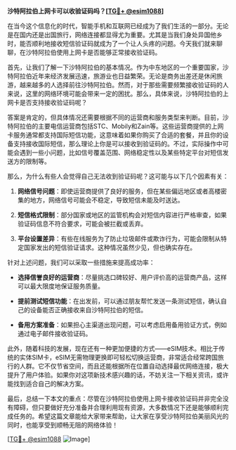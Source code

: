**沙特阿拉伯上网卡可以收验证码吗？[[TG💪+ @esim1088](https://t.me/s/esim1088)]**

在当今这个信息化的时代，智能手机和互联网已经成为了我们生活的一部分。无论是在国内还是出国旅行，网络连接都显得尤为重要。尤其是当我们身处异国他乡时，能否顺利地接收短信验证码就成为了一个让人头疼的问题。今天我们就来聊聊，在沙特阿拉伯使用上网卡是否能够正常接收验证码。

首先，让我们了解一下沙特阿拉伯的基本情况。作为中东地区的一个重要国家，沙特阿拉伯近年来经济发展迅速，旅游业也日益繁荣。无论是商务出差还是休闲旅游，越来越多的人选择前往沙特阿拉伯。然而，对于那些需要频繁接收验证码的人来说，这里的网络环境可能会带来一定的困扰。那么，具体来说，沙特阿拉伯的上网卡是否支持接收验证码呢？

答案是肯定的，但具体情况还需要根据不同的运营商和服务类型来判断。目前，沙特阿拉伯的主要电信运营商包括STC、Mobily和Zain等。这些运营商提供的上网卡服务通常都支持国际短信功能，这意味着如果你购买了合适的套餐，并且你的设备支持接收国际短信，那么理论上你是可以接收到验证码的。不过，实际操作中可能会遇到一些小问题，比如信号覆盖范围、网络稳定性以及某些特定平台对短信发送方的限制等。

那么，为什么有些人会觉得自己无法收到验证码呢？这可能与以下几个因素有关：

1. **网络信号问题**：即使运营商提供了良好的服务，但在某些偏远地区或者高楼密集的地方，网络信号可能会不稳定，导致短信未能及时送达。
   
2. **短信格式限制**：部分国家或地区的监管机构会对短信内容进行严格审查，如果验证码信息不符合要求，可能会被拦截或丢弃。

3. **平台设置差异**：有些在线服务为了防止垃圾邮件或欺诈行为，可能会限制从特定国家发出的短信验证请求。这种情况虽然少见，但也确实存在。

针对上述问题，我们可以采取一些措施来提高成功率：

- **选择信誉良好的运营商**：尽量挑选口碑较好、用户评价高的运营商产品，这样可以最大限度地保证服务质量。
  
- **提前测试短信功能**：在出发前，可以通过朋友帮忙发送一条测试短信，确认自己的设备能否正确接收来自沙特阿拉伯的短信。

- **备用方案准备**：如果担心主渠道出现问题，可以考虑启用备用验证方式，例如通过电子邮件接收验证码。

此外，随着科技的发展，现在还有一种更加便捷的方式——eSIM技术。相比于传统的实体SIM卡，eSIM无需物理更换即可轻松切换运营商，非常适合经常跨国旅行的人群。它不仅节省空间，而且还能根据所在位置自动选择最优网络连接，极大提升了用户体验。如果你对这项新技术感兴趣的话，不妨关注一下相关资讯，或许能找到适合自己的解决方案。

最后，总结一下本文的重点：尽管在沙特阿拉伯使用上网卡接收验证码并非完全没有障碍，但只要做好充分准备并合理利用现有资源，大多数情况下还是能够顺利完成任务的。希望这篇文章能给大家带来帮助，让大家在享受沙特阿拉伯美丽风光的同时，也能享受到顺畅无阻的网络体验！

[[TG💪+ @esim1088](https://t.me/s/esim1088) ![Image](https://i.postimg.cc/4NQfJmqS/Snipaste-2025-05-13-00-14-12.png)]